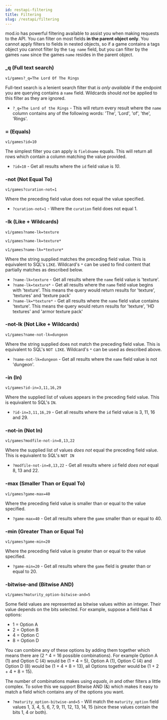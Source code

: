 ```yaml
---
id: restapi-filtering
title: Filtering
slug: /restapi/filtering
---
```


mod.io has powerful filtering available to assist you when making requests to the API. You can filter on most fields __in the parent object only__. You cannot apply filters to fields in nested objects, so if a game contains a tags object you cannot filter by the `tag name` field, but you can filter by the games `name` since the games `name` resides in the parent object.

### _q (Full text search)

```
v1/games?_q=The Lord Of The Rings
```

Full-text search is a lenient search filter that _is only available_ if the endpoint you are querying contains a `name` field. Wildcards should _not_ be applied to this filter as they are ignored.

- `?_q=The Lord of the Rings` - This will return every result where the `name` column contains any of the following words: 'The', 'Lord', 'of', 'the', 'Rings'.

### = (Equals)

```
v1/games?id=10
```

The simplest filter you can apply is `fieldname` equals. This will return all rows which contain a column matching the value provided.

- `?id=10` - Get all results where the `id` field value is _10_.

### -not (Not Equal To)

```
v1/games?curation-not=1
```

Where the preceding field value does not equal the value specified.

- `?curation-not=1` - Where the `curation` field does not equal 1.

### -lk (Like + Wildcards)

```
v1/games?name-lk=texture

v1/games?name-lk=texture*

v1/games?name-lk=*texture*
```

Where the string supplied matches the preceding field value. This is equivalent to SQL's `LIKE`. Wildcard's `*` can be used to find content that partially matches as described below.

- `?name-lk=texture` - Get all results where the `name` field value is 'texture'.
- `?name-lk=texture*` - Get all results where the `name` field value begins with 'texture'. This means the query would return results for 'texture', 'textures' and 'texture pack'
- `?name-lk=*texture*` - Get all results where the `name` field value contains 'texture'. This means the query would return results for 'texture', 'HD textures' and 'armor texture pack'

### -not-lk (Not Like + Wildcards)

```
v1/games?name-not-lk=dungeon
```

Where the string supplied does not match the preceding field value. This is equivalent to SQL's `NOT LIKE`. Wildcard's `*` can be used as described above.

- `?name-not-lk=dungeon` - Get all results where the `name` field value is not 'dungeon'.

### -in (In)

```
v1/games?id-in=3,11,16,29
```

Where the supplied list of values appears in the preceding field value. This is equivalent to SQL's `IN`.

- `?id-in=3,11,16,29` - Get all results where the `id` field value is 3, 11, 16 and 29.

### -not-in (Not In)

```
v1/games?modfile-not-in=8,13,22
```

Where the supplied list of values *does not* equal the preceding field value. This is equivalent to SQL's `NOT IN`

- `?modfile-not-in=8,13,22` - Get all results where `id` field *does not* equal 8, 13 and 22.

### -max (Smaller Than or Equal To)

```
v1/games?game-max=40
```

Where the preceding field value is smaller than or equal to the value specified.

- `?game-max=40` - Get all results where the `game` smaller than or equal to 40.

### -min (Greater Than or Equal To)

```
v1/games?game-min=20
```

Where the preceding field value is greater than or equal to the value specified.

- `?game-min=20` - Get all results where the `game` field is greater than or equal to 20.

### -bitwise-and (Bitwise AND)

```
v1/games?maturity_option-bitwise-and=5
```

Some field values are represented as bitwise values within an integer. Their value depends on the bits selected. For example, suppose a field has 4 options:

- 1 = Option A
- 2 = Option B
- 4 = Option C
- 8 = Option D

You can combine any of these options by adding them together which means there are (2 ^ 4 = 16 possible combinations). For example Option A (1) and Option C (4) would be (1 + 4 = 5), Option A (1), Option C (4) and Option D (8) would be (1 + 4 + 8 = 13), all Options together would be (1 + 2 + 4 + 8 = 15).

The number of combinations makes using _equals_, _in_ and other filters a little complex. To solve this we support Bitwise AND (&) which makes it easy to match a field which contains any of the options you want.

- `?maturity_option-bitwise-and=5` - Will match the `maturity_option` field values 1, 3, 4, 5, 6, 7, 9, 11, 12, 13, 14, 15 (since these values contain the bits 1, 4 or both).

